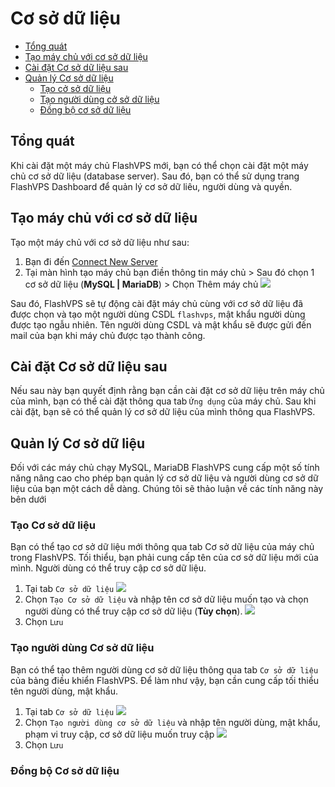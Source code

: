 # Cơ sở dữ liệu 

<!-- TOC -->

- [Tổng quát](#tổng-quát)
- [Tạo máy chủ với cơ sở dữ liệu](#tạo-máy-chủ-với-cơ-sở-dữ-liệu)
- [Cài đặt Cơ sở dữ liệu sau](#cài-đặt-cơ-sở-dữ-liệu-sau)
- [Quản lý Cơ sở dữ liệu](#quản-lý-cở-sở-dữ-liệu)
  - [Tạo cở sở dữ liệu](#tạo-cơ-sở-dữ-liệu)
  - [Tạo người dùng cở sở dữ liệu](#tạo-người-dùng-cơ-sở-dữ-liệu)
  - [Đồng bộ cơ sở dữ liệu](#đồng-bộ-cơ-sở-dữ-liệu)

<!-- /TOC -->

<a id="markdown-tổng-quát" name="tổng-quát"></a>

## Tổng quát 

Khi cài đặt một máy chủ FlashVPS mới, bạn có thể chọn cài đặt một máy chủ cơ sở dữ liệu (database server). Sau đó, bạn có thể sử dụng trang FlashVPS Dashboard để quản lý cơ sở dữ liêu, người dùng và quyền.

<a id="markdown-tạo-máy-chủ-với-cơ-sở-dữ-liệu" name="tạo-máy-chủ-với-cơ-sở-dữ-liệu"></a>

## Tạo máy chủ với cơ sở dữ liệu

Tạo một máy chủ với cơ sở dữ liệu như sau:

1. Bạn đi đến [Connect New Server](https://flashvps.dev/servers/create)
2. Tại màn hình tạo máy chủ bạn điền thông tin máy chủ > Sau đó chọn 1 cơ sở dữ liệu (**MySQL | MariaDB**) > Chọn Thêm máy chủ
![](/vendor/docs/images/create-new-server-with-database.png)

Sau đó, FlashVPS sẽ tự động cài đặt máy chủ cùng với cơ sở dữ liệu đã được chọn và tạo một người dùng CSDL `flashvps`, mật khẩu người dùng được tạo ngẫu nhiên. Tên người dùng CSDL và mật khẩu sẽ được gửi đến mail của bạn khi máy chủ được tạo thành công.

<a id="markdown-cài-đặt-cơ-sở-dữ-liệu-sau" name="cài-đặt-cơ-sở-dữ-liệu-sau"></a>

## Cài đặt Cơ sở dữ liệu sau
Nếu sau này bạn quyết định rằng bạn cần cài đặt cơ sở dữ liệu trên máy chủ của mình, bạn có thể cài đặt thông qua tab `Ứng dụng` của máy chủ. Sau khi cài đặt, bạn sẽ có thể quản lý cơ sở dữ liệu của mình thông qua FlashVPS.

<a id="markdown-quản-lý-cở-sở-dữ-liệu" name="quản-lý-cở-sở-dữ-liệu"></a>

## Quản lý Cơ sở dữ liệu
Đối với các máy chủ chạy MySQL, MariaDB FlashVPS cung cấp một số tính năng nâng cao cho phép bạn quản lý cơ sở dữ liệu và người dùng cơ sở dữ liệu của bạn một cách dễ dàng. Chúng tôi sẽ thảo luận về các tính năng này bên dưới

<a id="markdown-tạo-cơ-sở-dữ-liệu" name="tạo-cơ-sở-dữ-liệu"></a>

### Tạo Cơ sở dữ liệu
Bạn có thể tạo cơ sở dữ liệu mới thông qua tab Cơ sở dữ liệu của máy chủ trong FlashVPS. Tối thiểu, bạn phải cung cấp tên của cơ sở dữ liệu mới của mình. Người dùng có thể truy cập cơ sở dữ liệu.

1. Tại tab `Cơ sở dữ liệu`
![](/vendor/docs/images/database-tab.png)
2. Chọn `Tạo Cơ sở dữ liệu` và nhập tên cơ sở dữ liệu muốn tạo và chọn người dùng có thể truy cập cơ sở dữ liệu (**Tùy chọn**).
![](/vendor/docs/images/create-database.png)
3. Chọn `Lưu`

<a id="markdown-tạo-người-dùng-cơ-sở-dữ-liệu" name="tạo-người-dùng-cơ-sở-dữ-liệu"></a>

### Tạo người dùng Cơ sở dữ liệu
Bạn có thể tạo thêm người dùng cơ sở dữ liệu thông qua tab `Cơ sở dữ liệu` của bảng điều khiển FlashVPS. Để làm như vậy, bạn cần cung cấp tối thiểu tên người dùng, mật khẩu.

1. Tại tab `Cơ sở dữ liệu`
![](/vendor/docs/images/database-tab.png)
2. Chọn `Tạo người dùng cơ sở dữ liệu` và nhập tên người dùng, mật khẩu, phạm vi truy cập, cơ sở dữ liệu muốn truy cập
![](/vendor/docs/images/create-user-database.png)
3. Chọn `Lưu`

<a id="markdown-đồng-bộ-cơ-sở-dữ-liệu" name="đồng-bộ-cơ-sở-dữ-liệu"></a>

### Đồng bộ Cơ sở dữ liệu


